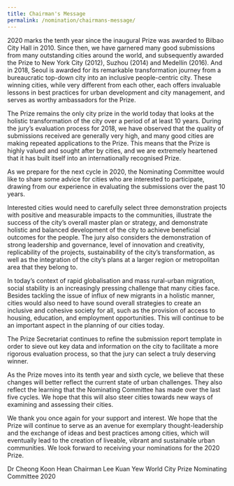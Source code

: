 ```yaml
---
title: Chairman's Message
permalink: /nomination/chairmans-message/
---
```


2020 marks the tenth year since the inaugural Prize was awarded to Bilbao City Hall in 2010. Since then, we have garnered many good submissions from many outstanding cities around the world, and subsequently awarded the Prize to New York City (2012), Suzhou (2014) and Medellín (2016). And in 2018, Seoul is awarded for its remarkable transformation journey from a bureaucratic top-down city into an inclusive people-centric city. These winning cities, while very different from each other, each offers invaluable lessons in best practices for urban development and city management, and serves as worthy ambassadors for the Prize. 

The Prize remains the only city prize in the world today that looks at the holistic transformation of the city over a period of at least 10 years. During the jury’s evaluation process for 2018, we have observed that the quality of submissions received are generally very high, and many good cities are making repeated applications to the Prize. This means that the Prize is highly valued and sought after by cities, and we are extremely heartened that it has built itself into an internationally recognised Prize. 

As we prepare for the next cycle in 2020, the Nominating Committee would like to share some advice for cities who are interested to participate, drawing from our experience in evaluating the submissions over the past 10 years. 

Interested cities would need to carefully select three demonstration projects with positive and measurable impacts to the communities, illustrate the success of the city’s overall master plan or strategy, and demonstrate holistic and balanced development of the city to achieve beneficial outcomes for the people. The jury also considers the demonstration of strong leadership and governance, level of innovation and creativity, replicability of the projects, sustainability of the city’s transformation, as well as the integration of the city’s plans at a larger region or metropolitan area that they belong to. 

In today’s context of rapid globalisation and mass rural-urban migration, social stability is an increasingly pressing challenge that many cities face. Besides tackling the issue of influx of new migrants in a holistic manner, cities would also need to have sound overall strategies to create an inclusive and cohesive society for all, such as the provision of access to housing, education, and employment opportunities. This will continue to be an important aspect in the planning of our cities today. 

The Prize Secretariat continues to refine the submission report template in order to sieve out key data and information on the city to facilitate a more rigorous evaluation process, so that the jury can select a truly deserving winner. 

As the Prize moves into its tenth year and sixth cycle, we believe that these changes will better reflect the current state of urban challenges. They also reflect the learning that the Nominating Committee has made over the last five cycles. We hope that this will also steer cities towards new ways of examining and assessing their cities. 

We thank you once again for your support and interest. We hope that the Prize will continue to serve as an avenue for exemplary thought-leadership and the exchange of ideas and best practices among cities, which will eventually lead to the creation of liveable, vibrant and sustainable urban communities. We look forward to receiving your nominations for the 2020 Prize. 




Dr Cheong Koon Hean 
Chairman 
Lee Kuan Yew World City Prize 
Nominating Committee 2020
